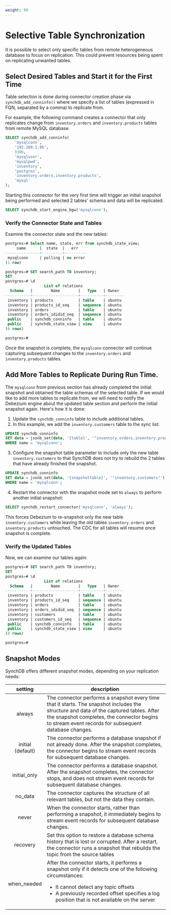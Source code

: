 ```yaml
---
weight: 90
---
```

# Selective Table Synchronization

It is possible to select only specific tables from remote heterogeneous database to focus on replication. This could prevent resources being spent on replicating unwanted tables. 

## **Select Desired Tables and Start it for the First Time**

Table selection is done during connector creation phase via `synchdb_add_conninfo()` where we specify a list of tables (expressed in FQN, separated by a comma) to replicate from.

For example, the following command creates a connector that only replicates change from `inventory.orders` and `inventory.products` tables from remote MySQL database.
```sql
SELECT synchdb_add_conninfo(
    'mysqlconn', 
    '192.168.1.86', 
    3306, 
    'mysqluser', 
    'mysqlpwd', 
    'inventory', 
    'postgres', 
    'inventory.orders,inventory.products', 
    'mysql'
);
```

Starting this connector for the very first time will trigger an initial snapshot being performed and selected 2 tables' schema and data will be replicated.

```sql
SELECT synchdb_start_engine_bgw('mysqlconn');
```

### **Verify the Connector State and Tables**

Examine the connector state and the new tables:
```sql
postgres=# Select name, state, err from synchdb_state_view;
     name      |  state  |   err
---------------+---------+----------
 mysqlconn     | polling | no error
(1 row)

postgres=# SET search_path TO inventory;
SET
postgres=# \d
                 List of relations
  Schema   |        Name        |   Type   | Owner
-----------+--------------------+----------+--------
 inventory | products           | table    | ubuntu
 inventory | products_id_seq    | sequence | ubuntu
 inventory | orders             | table    | ubuntu
 inventory | orders_ididid_seq  | sequence | ubuntu
 public    | synchdb_conninfo   | table    | ubuntu
 public    | synchdb_state_view | view     | ubuntu
(6 rows)

postgres=#
```

Once the snapshot is complete, the `mysqlconn` connector will continue capturing subsequent changes to the `inventory.orders` and `inventory.products` tables.

## **Add More Tables to Replicate During Run Time.**

The `mysqlconn` from previous section has already completed the initial snapshot and obtained the table schemas of the selected table. If we would like to add more tables to replicate from, we will need to notify the Debezium engine about the updated table section and perform the initial snapshot again. Here's how it is done:

1. Update the `synchdb_conninfo` table to include additional tables.
2. In this example, we add the `inventory.customers` table to the sync list:
```sql
UPDATE synchdb_conninfo 
SET data = jsonb_set(data, '{table}', '"inventory.orders,inventory.products,inventory.customers"') 
WHERE name = 'mysqlconn';
```
3. Configure the snapshot table parameter to include only the new table `inventory.customers` to that SynchDB does not try to rebuild the 2 tables that have already finished the snapshot.
```sql
UPDATE synchdb_conninfo 
SET data = jsonb_set(data, '{snapshottable}', '"inventory.customers"') 
WHERE name = 'mysqlconn';
``` 
4. Restart the connector with the snapshot mode set to `always` to perform another initial snapshot:
```sql
SELECT synchdb_restart_connector('mysqlconn', 'always');
```
This forces Debezium to re-snapshot only the new table `inventory.customers` while leaving the old tables `inventory.orders` and `inventory.products` untouched. The CDC for all tables will resume once snapshot is complete. 


### **Verify the Updated Tables**

Now, we can examine our tables again:
```sql
postgres=# SET search_path TO inventory;
SET
postgres=# \d
                 List of relations
  Schema   |        Name        |   Type   | Owner
-----------+--------------------+----------+--------
 inventory | products           | table    | ubuntu
 inventory | products_id_seq    | sequence | ubuntu
 inventory | orders             | table    | ubuntu
 inventory | orders_ididid_seq  | sequence | ubuntu
 inventory | customers          | table    | ubuntu
 inventory | customers_id_seq   | sequence | ubuntu
 public    | synchdb_conninfo   | table    | ubuntu
 public    | synchdb_state_view | view     | ubuntu
(8 rows)

postgres=#

```

## **Snapshot Modes**

SynchDB offers different snapshot modes, depending on your replication needs:

|  **setting** |**description**|
|:-:|-|
| always       | The connector performs a snapshot every time that it starts. The snapshot includes the structure and data of the captured tables. After the snapshot completes, the connector begins to stream event records for subsequent database changes.|
| initial (default)      | The connector performs a database snapshot if not already done. After the snapshot completes, the connector begins to stream event records for subsequent database changes.|
| initial_only | The connector performs a database snapshot. After the snapshot completes, the connector stops, and does not stream event records for subsequent database changes.|
| no_data      | The connector captures the structure of all relevant tables, but not the data they contain.|
| never        | When the connector starts, rather than performing a snapshot, it immediately begins to stream event records for subsequent database changes.|
| recovery     | Set this option to restore a database schema history that is lost or corrupted. After a restart, the connector runs a snapshot that rebuilds the topic from the source tables|
| when_needed  | After the connector starts, it performs a snapshot only if it detects one of the following circumstances:<br><ul><li>It cannot detect any topic offsets</li><li>A previously recorded offset specifies a log position that is not available on the server</li></ul> | 
